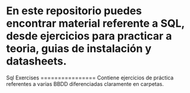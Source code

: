 
# En este repositorio puedes encontrar material referente a SQL, desde ejercicios para practicar a teoria, guias de instalación y datasheets.

Sql Exercises
================ Contiene ejercicios de práctica referentes a varias BBDD diferenciadas claramente en carpetas.
